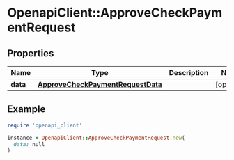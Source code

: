 # OpenapiClient::ApproveCheckPaymentRequest

## Properties

| Name | Type | Description | Notes |
| ---- | ---- | ----------- | ----- |
| **data** | [**ApproveCheckPaymentRequestData**](ApproveCheckPaymentRequestData.md) |  | [optional] |

## Example

```ruby
require 'openapi_client'

instance = OpenapiClient::ApproveCheckPaymentRequest.new(
  data: null
)
```

